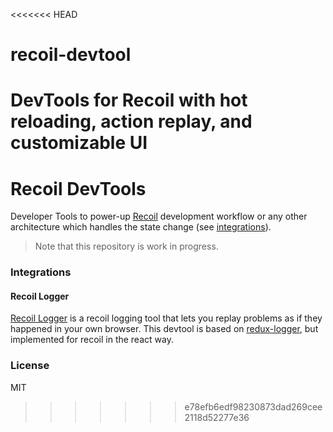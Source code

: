 <<<<<<< HEAD
# recoil-devtool

DevTools for Recoil with hot reloading, action replay, and customizable UI
=======
# Recoil DevTools

Developer Tools to power-up [Recoil](https://recoiljs.org/) development workflow or any other architecture which handles the state change (see [integrations](#integrations)).

> Note that this repository is work in progress.

### Integrations

#### Recoil Logger

[Recoil Logger](./packages/recoil-devtools-logger) is a recoil logging tool that lets you replay problems as if they happened in your own browser. This devtool is based on [redux-logger](https://github.com/LogRocket/redux-logger), but implemented for recoil in the react way.



### License

MIT
>>>>>>> e78efb6edf98230873dad269cee2118d52277e36
